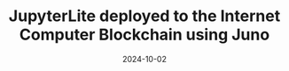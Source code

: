 ---
title: JupyterLite deployed to the Internet Computer Blockchain using Juno
description: JupyterLite deployed to the Internet Computer Blockchain using Juno
date: 2024-10-02
url: https://github.com/GoldToothRichards/jupyterlite_juno
---